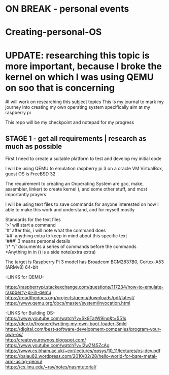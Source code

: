 # ON BREAK - personal events

# Creating-personal-OS
# UPDATE: researching this topic is more important, because I broke the kernel on which I was using QEMU on soo that is concerning 
#I will work on researching this subject topics
This is my journal to mark my journey into creating my own operating system specifically aim at my raspberry pi


This repo will be my checkpoint and notepad for my progress

## STAGE 1 - get all requirements | research as much as possible  


First I need to create a suitable platform to test and develop my initial code  

I will be using QEMU to emulation raspberry pi 3 on a oracle VM VirtualBox, guest OS is FreeBSD 32 

The requirement to creating an Ooperating System are gcc, make, assembler, linker( to create kernel ), and some other stuff, and most importantly prayers  

I will be using text files to save commands for anyone interested on how I able to make this work and understand, and for myself mostly

Standards for the text files  
'>' will start a command  
'#' after this, i will note what the command does  
'##' anything extra to keep in mind about this specific text  
'###' 3 means personal details  
'/* */' documents a series of commands before the commands  
*Anything in in () is a side note(extra extra)

The target is Raspberry Pi 3 model has Broadcom BCM2837B0, Cortex-A53 (ARMv8) 64-bit  


-LINKS for QEMU-

https://raspberrypi.stackexchange.com/questions/117234/how-to-emulate-raspberry-pi-in-qemu  
https://readthedocs.org/projects/qemu/downloads/pdf/latest/  
https://www.qemu.org/docs/master/system/invocation.html  

-LINKS for Building OS-  
https://www.youtube.com/watch?v=Sk9TatW9ino&t=551s  
https://dev.to/frosnerd/writing-my-own-boot-loader-3mld  
https://digital.com/best-software-development-companies/program-your-own-os/  
http://createyourownos.blogspot.com/  
https://www.youtube.com/watch?v=l2wZf45ZcAg  
https://www.cs.bham.ac.uk/~exr/lectures/opsys/10_11/lectures/os-dev.pdf    
https://balau82.wordpress.com/2010/02/28/hello-world-for-bare-metal-arm-using-qemu/  
https://cs.lmu.edu/~ray/notes/nasmtutorial/  
